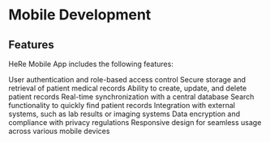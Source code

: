 # Mobile Development

## Features
HeRe Mobile App includes the following features:

User authentication and role-based access control
Secure storage and retrieval of patient medical records
Ability to create, update, and delete patient records
Real-time synchronization with a central database
Search functionality to quickly find patient records
Integration with external systems, such as lab results or imaging systems
Data encryption and compliance with privacy regulations
Responsive design for seamless usage across various mobile devices
